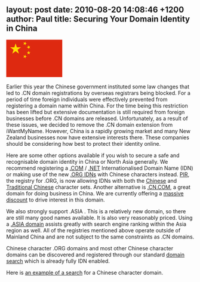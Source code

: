 layout: post
date: 2010-08-20 14:08:46 +1200
author: Paul
title: Securing Your Domain Identity in China
----

![prc.png](/media/2010-08-20-prc.png)

Earlier this year the Chinese government instituted some law changes that led to .CN domain registrations by overseas registrars being blocked. For a period of time foreign individuals were effectively prevented from registering a domain name within China. For the time being this restriction has been lifted but extensive documentation is still required from foreign businesses before .CN domains are released. Unfortunately, as a result of these issues, we decided to remove the .CN domain extension from iWantMyName. However, China is a rapidly growing market and many New Zealand businesses now have extensive interests there. These companies should be considering how best to protect their identity online. 

Here are some other options available if you wish to secure a safe and recognisable domain identity in China or North Asia generally. We recommend registering a [.COM](https://iwantmyname.co.nz/domains/com-domain-name-registration-for-commercial) / [.NET](https://iwantmyname.co.nz/domains/net-domain-name-registration-for-network) Internationalised Domain Name (IDN) or making use of the new [.ORG IDNs](https://iwantmyname.co.nz/idns/search-register-internationalised-domain-names) with Chinese characters instead. [PIR](http://pir.org/), the registry for .ORG, [](http://pir.org/)is now allowing IDNs with both the [Chinese](http://www.iana.org/domains/idn-tables/tables/cn_zh-cn_4.0.html) and [Traditional Chinese](http://www.iana.org/domains/idn-tables/tables/tw_zh-tw_4.0.html) character sets. Another alternative is [.CN.COM](https://iwantmyname.co.nz/domains/cn.com-chinese-domain-name-registration-for-china), a great domain for doing business in China. We are currently offering a [massive discount](https://iwantmyname.co.nz/domains/cn.com-chinese-domain-name-registration-for-china) to drive interest in this domain.

We also strongly support .ASIA . This is a relatively new domain, so there are still many good names available. It is also very reasonably priced. Using a [.ASIA domain](https://iwantmyname.co.nz/domains/asia-domain-name-registration-for-asia) assists greatly with search engine ranking within the Asia region as well. All of the registries mentioned above operate outside of Mainland China and are not subject to the same constraints as .CN domains.

Chinese character .ORG domains and most other Chinese character domains can be discovered and registered through our standard [domain search](https://iwantmyname.co.nz/) which is already fully IDN enabled.

Here is [an example of a search](https://iwantmyname.co.nz/search?domain=%E7%89%9B+%E5%90%89) for a Chinese character domain.
